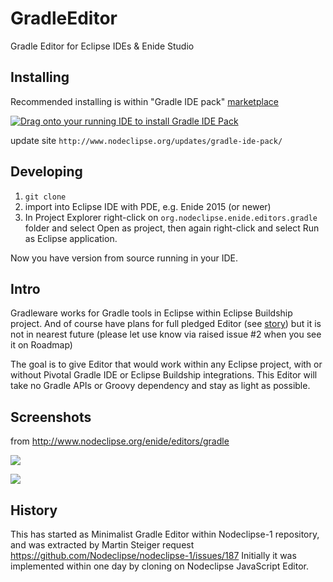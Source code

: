 # GradleEditor

Gradle Editor for Eclipse IDEs &amp; Enide Studio

## Installing

Recommended installing is within "Gradle IDE pack" 
[marketplace](http://marketplace.eclipse.org/content/gradle-ide-pack)

<a href="http://marketplace.eclipse.org/marketplace-client-intro?mpc_install=1640500" class="drag" title="Drag onto your running IDE to install Gradle IDE Pack"><img class="img-responsive" src="http://marketplace.eclipse.org/sites/all/themes/solstice/public/images/marketplace/btn-install.png" alt="Drag onto your running IDE to install Gradle IDE Pack" /></a>

update site `http://www.nodeclipse.org/updates/gradle-ide-pack/`

## Developing

1. `git clone`
2. import into Eclipse IDE with PDE, e.g. Enide 2015 (or newer)
3. In Project Explorer right-click on `org.nodeclipse.enide.editors.gradle` folder and select Open as project,
then again right-click and select Run as Eclipse application.

Now you have version from source running in your IDE.

## Intro

Gradleware works for Gradle tools in Eclipse within Eclipse Buildship project.
And of course have plans for full pledged Editor 
(see [story](https://github.com/eclipse/buildship/blob/master/docs/stories/Editor.md))
but it is not in nearest future (please let use know via raised issue #2 when you see it on Roadmap)

The goal is to give Editor that would work within any Eclipse project, 
with or without Pivotal Gradle IDE or Eclipse Buildship integrations.
This Editor will take no Gradle APIs or Groovy dependency and stay as light as possible.

## Screenshots

from <http://www.nodeclipse.org/enide/editors/gradle>

![](https://marketplace.eclipse.org/sites/default/files/styles/ds_solution_screenshot/public/Minimalist_Gradle_Editor.PNG)

![](http://marketplace.eclipse.org/sites/default/files/eclipse-color-theme-with-rainbowdrops.png)


## History

This has started as Minimalist Gradle Editor within Nodeclipse-1 repository,
and was extracted by Martin Steiger request https://github.com/Nodeclipse/nodeclipse-1/issues/187
Initially it was implemented within one day by cloning on Nodeclipse JavaScript Editor.
